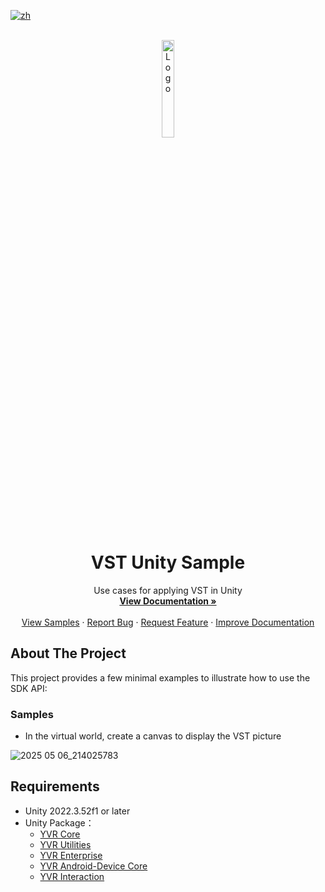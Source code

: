 [![zh](https://img.shields.io/badge/lang-zh-blue.svg)](./README.zh.md)

<!--
READ ME FIRST !!!!!!
Replace the following placeholders with the actual values:
    - {{PROJECT_REPO_URL}}: URL of the project repository
    - {{Project Name}}: Name of the project
    - {{DocumentationURL}}: URL of the project documentation, Use github pages with docfx if possible
    - {{BriefDescription}}: Brief description about the project
    - {SampleURL}: URL of the sample project, for package projects, it should be sample repository URL. If a package projects has multiple samples, then link to `Samples` header of the `About The Project` section.
    - {BugIssueURL}: URL of the bug reporting issue template
      - i.e.  https://github.com/PlayForDreamDevelopers/unity-template/issues/new?template=bug_report.yml
    - {FeatureIssueURL}: URL of the feature request issue template
      - i.e. https://github.com/PlayForDreamDevelopers/unity-template/issues/new?template=feature_request.yml
    - {DocumentationIssueURL}: URL of the documentation issue template
      - i.e. https://github.com/PlayForDreamDevelopers/unity-template/issues/new?template=documentation_update.yml
-->

<br />
<div align="center">
    <a href="{{PROJECT_REPO_URL}}">
        <img src="https://www.pfdm.cn/en/static/img/logo.2b1b07e.png" alt="Logo" width="20%">
    </a>
    <h1 align="center"> VST Unity Sample </h1>
    <p align="center">
        Use cases for applying VST in Unity
        <br />
        <a href="https://github.com/PlayForDreamDevelopers/VSTSamples-Unity"><strong>View Documentation »</strong></a>
        <br />
        <br />
        <a href="https://github.com/PlayForDreamDevelopers/VSTSamples-Unity#samples">View Samples</a>
        &middot;
        <a href="https://github.com/PlayForDreamDevelopers/VSTSamples-Unity/issues/new?template=bug_report.yml">Report Bug</a>
        &middot;
        <a href="https://github.com/PlayForDreamDevelopers/VSTSamples-Unity/issues/new?template=feature_request.yml">Request Feature</a>
        &middot;
        <a href="https://github.com/PlayForDreamDevelopers/VSTSamples-Unity/issues/new?template=documentation_update.yml">Improve Documentation</a>
    </p>

</div>

<!-- Add callouts here if required-->

## About The Project

This project provides a few minimal examples to illustrate how to use the SDK API:

### Samples

- In the virtual world, create a canvas to display the VST picture

![2025 05 06_214025783](https://github.com/user-attachments/assets/a5135589-2ed2-4bdb-9937-edb5ac5e2375)

## Requirements

-   Unity 2022.3.52f1 or later
-   Unity Package：
    -   [YVR Core](https://github.com/PlayForDreamDevelopers/com.yvr.core-mirror)
    -   [YVR Utilities](https://github.com/PlayForDreamDevelopers/com.yvr.Utilities-mirror)
    -   [YVR Enterprise](https://github.com/PlayForDreamDevelopers/com.yvr.enterprise-mirror)
    -   [YVR Android-Device Core](https://github.com/PlayForDreamDevelopers/com.yvr.android-device.core-mirror)
    -   [YVR Interaction](https://github.com/PlayForDreamDevelopers/com.yvr.interaction-mirror)
